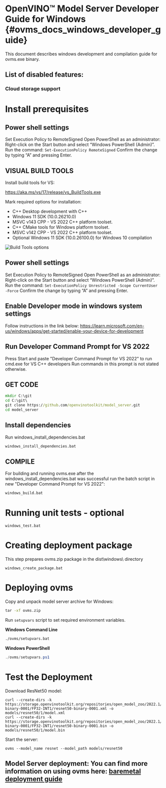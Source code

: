 # OpenVINO&trade; Model Server Developer Guide for Windows {#ovms_docs_windows_developer_guide}
This document describes windows development and compilation guide for ovms.exe binary.

## List of disabled features:
### Cloud storage support

# Install prerequisites

## Power shell settings
Set Execution Policy to RemoteSigned
Open PowerShell as an administrator: Right-click on the Start button and select “Windows PowerShell (Admin)”.
Run the command:
```Set-ExecutionPolicy RemoteSigned```
Confirm the change by typing “A” and pressing Enter.

## VISUAL BUILD TOOLS
Install build tools for VS:

https://aka.ms/vs/17/release/vs_BuildTools.exe

Mark required options for installation:
- C++ Desktop development with C++
- Windows 11 SDK (10.0.26210.0)
- MSVC v143 CPP - VS 2022 C++ platform toolset.
- C++ CMake tools for Windows platform toolset.
- MSVC v142 CPP - VS 2022 C++ platform toolset.
- Optional Windows 11 SDK (10.0.26100.0) for Windows 10 compilation

![Build Tools options](build_tools.jpg)

## Power shell settings
Set Execution Policy to RemoteSigned
Open PowerShell as an administrator: Right-click on the Start button and select “Windows PowerShell (Admin)”.
Run the command:
```Set-ExecutionPolicy Unrestricted -Scope CurrentUser -Force```
Confirm the change by typing “A” and pressing Enter.

## Enable Developer mode in windows system settings
Follow instructions in the link below:
https://learn.microsoft.com/en-us/windows/apps/get-started/enable-your-device-for-development

## Run Developer Command Prompt for VS 2022
Press Start and paste "Developer Command Prompt for VS 2022" to run cmd.exe for VS C++ developers
Run commands in this prompt is not stated otherwise.

## GET CODE
```bat
mkdir C:\git
cd C:\git\
git clone https://github.com/openvinotoolkit/model_server.git
cd model_server
```

## Install dependencies
Run windows_install_dependencies.bat
```bat
windows_install_dependencies.bat
```

## COMPILE

For building and running ovms.exe after the windows_install_dependencies.bat was successful run the batch script in new "Developer Command Prompt for VS 2022":
```
windows_build.bat
```

# Running unit tests - optional
```
windows_test.bat
```

# Creating deployment package
This step prepares ovms.zip package in the dist\windows\ directory
```
windows_create_package.bat
```

# Deploying ovms
Copy and unpack model server archive for Windows:

```bat
tar -xf ovms.zip
```

Run `setupvars` script to set required environment variables. 

**Windows Command Line**
```bat
./ovms/setupvars.bat
```

**Windows PowerShell**
```powershell
./ovms/setupvars.ps1
```

# Test the Deployment
Download ResNet50 model:
```console
curl --create-dirs -k https://storage.openvinotoolkit.org/repositories/open_model_zoo/2022.1/models_bin/2/resnet50-binary-0001/FP32-INT1/resnet50-binary-0001.xml -o models/resnet50/1/model.xml
curl --create-dirs -k https://storage.openvinotoolkit.org/repositories/open_model_zoo/2022.1/models_bin/2/resnet50-binary-0001/FP32-INT1/resnet50-binary-0001.bin -o models/resnet50/1/model.bin
```

Start the server:
```console
ovms --model_name resnet --model_path models/resnet50
```

## **Model Server deployment**: You can find more information on using ovms here: [baremetal deployment guide](deploying_server_baremetal.md)